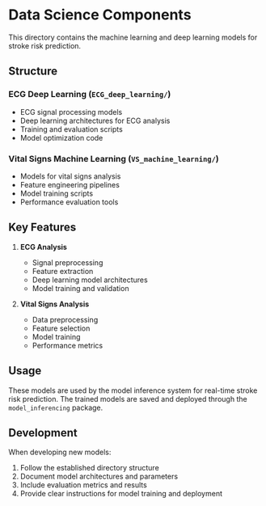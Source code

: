 # Data Science Components

This directory contains the machine learning and deep learning models for stroke risk prediction.

## Structure

### ECG Deep Learning (`ECG_deep_learning/`)
- ECG signal processing models
- Deep learning architectures for ECG analysis
- Training and evaluation scripts
- Model optimization code

### Vital Signs Machine Learning (`VS_machine_learning/`)
- Models for vital signs analysis
- Feature engineering pipelines
- Model training scripts
- Performance evaluation tools

## Key Features

1. **ECG Analysis**
   - Signal preprocessing
   - Feature extraction
   - Deep learning model architectures
   - Model training and validation

2. **Vital Signs Analysis**
   - Data preprocessing
   - Feature selection
   - Model training
   - Performance metrics

## Usage

These models are used by the model inference system for real-time stroke risk prediction. The trained models are saved and deployed through the `model_inferencing` package.

## Development

When developing new models:
1. Follow the established directory structure
2. Document model architectures and parameters
3. Include evaluation metrics and results
4. Provide clear instructions for model training and deployment 